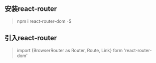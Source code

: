 ## 安装react-router

> npm i react-router-dom -S

## 引入react-router

> import {BrowserRouter as Router, Route, Link} form 'react-router-dom'